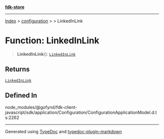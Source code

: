 [**fdk-store**](../../../README.md)
***

[Index](../../../API.md) > [configuration](../../README.md) > [<internal>](../README.md) > LinkedInLink

# Function: LinkedInLink

> **LinkedInLink**(): [`LinkedInLink`](../type-aliases/type-alias.LinkedInLink.md)

## Returns

[`LinkedInLink`](../type-aliases/type-alias.LinkedInLink.md)

## Defined In

node\_modules/@gofynd/fdk-client-javascript/sdk/application/Configuration/ConfigurationApplicationModel.d.ts:2262

***
Generated using [TypeDoc](https://typedoc.org/) and [typedoc-plugin-markdown](https://www.npmjs.com/package/typedoc-plugin-markdown)
